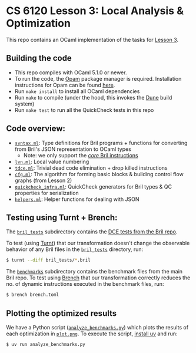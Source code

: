 # CS 6120 Lesson 3: Local Analysis & Optimization

This repo contains an OCaml implementation of the tasks for [Lesson 3](https://www.cs.cornell.edu/courses/cs6120/2025sp/lesson/3/).

## Building the code
- This repo compiles with OCaml 5.1.0 or newer.
- To run the code, the [Opam](https://opam.ocaml.org) package manager is required. Installation instructions for Opam can be found [here](https://opam.ocaml.org/doc/Install.html).
- Run `make install` to install all OCaml dependencies
- Run `make` to compile (under the hood, this invokes the [Dune](https://dune.build/install) build system)
- Run `make test` to run all the QuickCheck tests in this repo 

## Code overview:
- [`syntax.ml`](./lib/syntax.ml): Type definitions for Bril programs + functions for converting from Bril's JSON representation to OCaml types
  - Note: we only support the [*core* Bril instructions](https://capra.cs.cornell.edu/bril/lang/core.html)
- [`lvn.ml`](./lib/lvn.ml): Local value numbering
- [`tdce.ml`](./lib/tdce.ml): Trivial dead code elimination + drop killed instructions
- [`cfg.ml`](./lib/cfg.ml): The algorithm for forming basic blocks & building control flow graphs (from Lesson 2)   
- [`quickcheck_infra.ml`](./lib/quickcheck_infra.ml): QuickCheck generators for Bril types & QC properties for serialization
- [`helpers.ml`](./lib/helpers.ml): Helper functions for dealing with JSON 

## Testing using Turnt + Brench:
The [`bril_tests`](./bril_tests/) subdirectory contains the [DCE tests from the Bril repo](https://github.com/sampsyo/bril/tree/main/examples/test/tdce). 

To test (using [Turnt](https://github.com/cucapra/turnt)) that our transformation doesn't change the observable behavior of any Bril files in the [`bril_tests`](./bril_tests) directory, run:
```bash
$ turnt --diff bril_tests/*.bril
```

The [`benchmarks`](./benchmarks/) subdirectory contains the benchmark files from the main Bril repo. To test using [Brench](https://capra.cs.cornell.edu/bril/tools/brench.html) that our transformation correctly 
reduces the no. of dynamic instructions executed in the benchmark files, run:
```bash
$ brench brench.toml
```

## Plotting the optimized results 
We have a Python script ([`analyze_benchmarks.py`](./analyze_benchmarks.py)) which plots the results of each optimization in [`plot.png`](./plot.png). 
To execute the script, [install uv](https://docs.astral.sh/uv/getting-started/installation/) and run:
```bash 
$ uv run analyze_benchmarks.py
```
